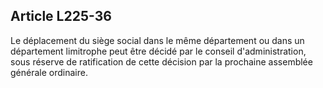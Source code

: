 Article L225-36
----
Le déplacement du siège social dans le même département ou dans un département
limitrophe peut être décidé par le conseil d'administration, sous réserve de
ratification de cette décision par la prochaine assemblée générale ordinaire.
